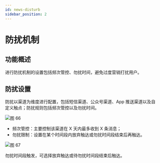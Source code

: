 ```yaml
---
id: news-disturb
sidebar_position: 2
---
```


# 防扰机制

## 功能概述

进行防扰机制的设置包括频次管控、勿扰时间，避免过度营销打扰用户。

## 防扰设置

防扰以渠道为维度进行配置，包括短信渠道、公众号渠道、App 推送渠道以及自定义触点；防扰规则包括频次管控以及勿扰时间。

![图 66](/img/f1a8c4052f4afb231249260b55ab5879be9aafcb8edc7c6f2387e0005cf7fee1.png)

- 频次管控：主要控制该渠道在 X 天内最多收到 X 条消息；
- 勿扰限制：设置在某个时间段内放弃触达或勿扰时间段结束后再触达。

![图 67](/img/1c963e62f81ee8f2158b01665d5e1eb9db3363fae05b63bc7ab4b7977dcd6860.png)

勿扰时间段触发，可选择放弃触达或待勿扰时间段结束后触达。
